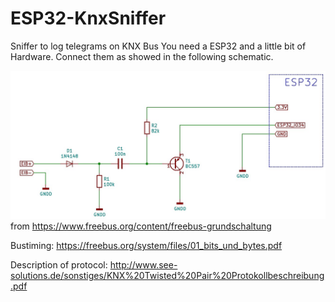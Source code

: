 # ESP32-KnxSniffer
Sniffer to log telegrams on KNX Bus
You need a ESP32 and a little bit of Hardware.
Connect them as showed in the following schematic.

![Screenshot](KnxSnifferSchematics.jpg)
from https://www.freebus.org/content/freebus-grundschaltung

Bustiming: https://freebus.org/system/files/01_bits_und_bytes.pdf

Description of protocol: 
http://www.see-solutions.de/sonstiges/KNX%20Twisted%20Pair%20Protokollbeschreibung.pdf
